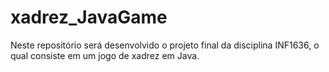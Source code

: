 # xadrez_JavaGame
Neste repositório será desenvolvido o projeto  final da disciplina INF1636,  o qual consiste em um jogo de xadrez em Java.
